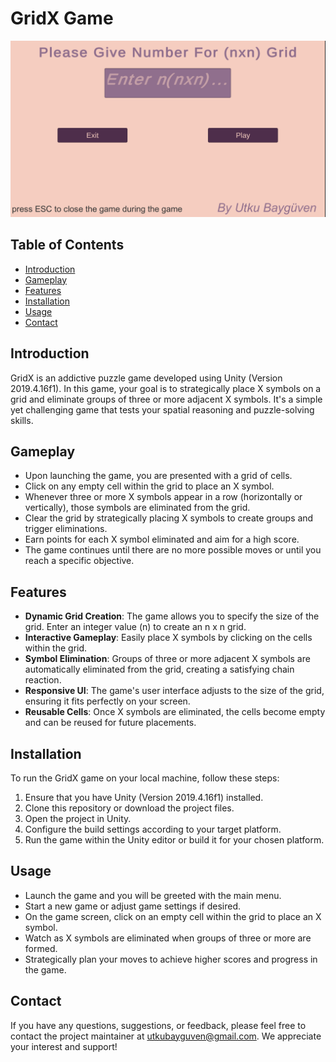 # GridX Game

![Game Screenshot](grid.PNG)

## Table of Contents

- [Introduction](#introduction)
- [Gameplay](#gameplay)
- [Features](#features)
- [Installation](#installation)
- [Usage](#usage)
- [Contact](#contact)

## Introduction

GridX is an addictive puzzle game developed using Unity (Version 2019.4.16f1). In this game, your goal is to strategically place X symbols on a grid and eliminate groups of three or more adjacent X symbols. It's a simple yet challenging game that tests your spatial reasoning and puzzle-solving skills.

## Gameplay

- Upon launching the game, you are presented with a grid of cells.
- Click on any empty cell within the grid to place an X symbol.
- Whenever three or more X symbols appear in a row (horizontally or vertically), those symbols are eliminated from the grid.
- Clear the grid by strategically placing X symbols to create groups and trigger eliminations.
- Earn points for each X symbol eliminated and aim for a high score.
- The game continues until there are no more possible moves or until you reach a specific objective.

## Features

- **Dynamic Grid Creation**: The game allows you to specify the size of the grid. Enter an integer value (n) to create an n x n grid.
- **Interactive Gameplay**: Easily place X symbols by clicking on the cells within the grid.
- **Symbol Elimination**: Groups of three or more adjacent X symbols are automatically eliminated from the grid, creating a satisfying chain reaction.
- **Responsive UI**: The game's user interface adjusts to the size of the grid, ensuring it fits perfectly on your screen.
- **Reusable Cells**: Once X symbols are eliminated, the cells become empty and can be reused for future placements.

## Installation

To run the GridX game on your local machine, follow these steps:

1. Ensure that you have Unity (Version 2019.4.16f1) installed.
2. Clone this repository or download the project files.
3. Open the project in Unity.
4. Configure the build settings according to your target platform.
5. Run the game within the Unity editor or build it for your chosen platform.

## Usage

- Launch the game and you will be greeted with the main menu.
- Start a new game or adjust game settings if desired.
- On the game screen, click on an empty cell within the grid to place an X symbol.
- Watch as X symbols are eliminated when groups of three or more are formed.
- Strategically plan your moves to achieve higher scores and progress in the game.


## Contact

If you have any questions, suggestions, or feedback, please feel free to contact the project maintainer at [utkubayguven@gmail.com](utkubayguven@gmail.com). We appreciate your interest and support!
